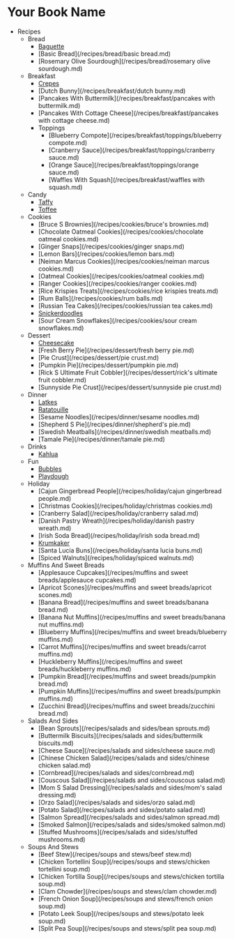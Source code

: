 # Your Book Name

- Recipes
  - Bread
      * [Baguette](/recipes/bread/baguette.md)
      * [Basic Bread](/recipes/bread/basic bread.md)
      * [Rosemary Olive Sourdough](/recipes/bread/rosemary olive sourdough.md)
  - Breakfast
      * [Crepes](/recipes/breakfast/crepes.md)
      * [Dutch Bunny](/recipes/breakfast/dutch bunny.md)
      * [Pancakes With Buttermilk](/recipes/breakfast/pancakes with buttermilk.md)
      * [Pancakes With Cottage Cheese](/recipes/breakfast/pancakes with cottage cheese.md)
    - Toppings
        * [Blueberry Compote](/recipes/breakfast/toppings/blueberry compote.md)
        * [Cranberry Sauce](/recipes/breakfast/toppings/cranberry sauce.md)
        * [Orange Sauce](/recipes/breakfast/toppings/orange sauce.md)
      * [Waffles With Squash](/recipes/breakfast/waffles with squash.md)
  - Candy
      * [Taffy](/recipes/candy/taffy.md)
      * [Toffee](/recipes/candy/toffee.md)
  - Cookies
      * [Bruce S Brownies](/recipes/cookies/bruce's brownies.md)
      * [Chocolate Oatmeal Cookies](/recipes/cookies/chocolate oatmeal cookies.md)
      * [Ginger Snaps](/recipes/cookies/ginger snaps.md)
      * [Lemon Bars](/recipes/cookies/lemon bars.md)
      * [Neiman Marcus Cookies](/recipes/cookies/neiman marcus cookies.md)
      * [Oatmeal Cookies](/recipes/cookies/oatmeal cookies.md)
      * [Ranger Cookies](/recipes/cookies/ranger cookies.md)
      * [Rice Krispies Treats](/recipes/cookies/rice krispies treats.md)
      * [Rum Balls](/recipes/cookies/rum balls.md)
      * [Russian Tea Cakes](/recipes/cookies/russian tea cakes.md)
      * [Snickerdoodles](/recipes/cookies/snickerdoodles.md)
      * [Sour Cream Snowflakes](/recipes/cookies/sour cream snowflakes.md)
  - Dessert
      * [Cheesecake](/recipes/dessert/cheesecake.md)
      * [Fresh Berry Pie](/recipes/dessert/fresh berry pie.md)
      * [Pie Crust](/recipes/dessert/pie crust.md)
      * [Pumpkin Pie](/recipes/dessert/pumpkin pie.md)
      * [Rick S Ultimate Fruit Cobbler](/recipes/dessert/rick's ultimate fruit cobbler.md)
      * [Sunnyside Pie Crust](/recipes/dessert/sunnyside pie crust.md)
  - Dinner
      * [Latkes](/recipes/dinner/latkes.md)
      * [Ratatouille](/recipes/dinner/ratatouille.md)
      * [Sesame Noodles](/recipes/dinner/sesame noodles.md)
      * [Shepherd S Pie](/recipes/dinner/shepherd's pie.md)
      * [Swedish Meatballs](/recipes/dinner/swedish meatballs.md)
      * [Tamale Pie](/recipes/dinner/tamale pie.md)
  - Drinks
      * [Kahlua](/recipes/drinks/kahlua.md)
  - Fun
      * [Bubbles](/recipes/fun/bubbles.md)
      * [Playdough](/recipes/fun/playdough.md)
  - Holiday
      * [Cajun Gingerbread People](/recipes/holiday/cajun gingerbread people.md)
      * [Christmas Cookies](/recipes/holiday/christmas cookies.md)
      * [Cranberry Salad](/recipes/holiday/cranberry salad.md)
      * [Danish Pastry Wreath](/recipes/holiday/danish pastry wreath.md)
      * [Irish Soda Bread](/recipes/holiday/irish soda bread.md)
      * [Krumkaker](/recipes/holiday/krumkaker.md)
      * [Santa Lucia Buns](/recipes/holiday/santa lucia buns.md)
      * [Spiced Walnuts](/recipes/holiday/spiced walnuts.md)
  - Muffins And Sweet Breads
      * [Applesauce Cupcakes](/recipes/muffins and sweet breads/applesauce cupcakes.md)
      * [Apricot Scones](/recipes/muffins and sweet breads/apricot scones.md)
      * [Banana Bread](/recipes/muffins and sweet breads/banana bread.md)
      * [Banana Nut Muffins](/recipes/muffins and sweet breads/banana nut muffins.md)
      * [Blueberry Muffins](/recipes/muffins and sweet breads/blueberry muffins.md)
      * [Carrot Muffins](/recipes/muffins and sweet breads/carrot muffins.md)
      * [Huckleberry Muffins](/recipes/muffins and sweet breads/huckleberry muffins.md)
      * [Pumpkin Bread](/recipes/muffins and sweet breads/pumpkin bread.md)
      * [Pumpkin Muffins](/recipes/muffins and sweet breads/pumpkin muffins.md)
      * [Zucchini Bread](/recipes/muffins and sweet breads/zucchini bread.md)
  - Salads And Sides
      * [Bean Sprouts](/recipes/salads and sides/bean sprouts.md)
      * [Buttermilk Biscuits](/recipes/salads and sides/buttermilk biscuits.md)
      * [Cheese Sauce](/recipes/salads and sides/cheese sauce.md)
      * [Chinese Chicken Salad](/recipes/salads and sides/chinese chicken salad.md)
      * [Cornbread](/recipes/salads and sides/cornbread.md)
      * [Couscous Salad](/recipes/salads and sides/couscous salad.md)
      * [Mom S Salad Dressing](/recipes/salads and sides/mom's salad dressing.md)
      * [Orzo Salad](/recipes/salads and sides/orzo salad.md)
      * [Potato Salad](/recipes/salads and sides/potato salad.md)
      * [Salmon Spread](/recipes/salads and sides/salmon spread.md)
      * [Smoked Salmon](/recipes/salads and sides/smoked salmon.md)
      * [Stuffed Mushrooms](/recipes/salads and sides/stuffed mushrooms.md)
  - Soups And Stews
      * [Beef Stew](/recipes/soups and stews/beef stew.md)
      * [Chicken Tortellini Soup](/recipes/soups and stews/chicken tortellini soup.md)
      * [Chicken Tortilla Soup](/recipes/soups and stews/chicken tortilla soup.md)
      * [Clam Chowder](/recipes/soups and stews/clam chowder.md)
      * [French Onion Soup](/recipes/soups and stews/french onion soup.md)
      * [Potato Leek Soup](/recipes/soups and stews/potato leek soup.md)
      * [Split Pea Soup](/recipes/soups and stews/split pea soup.md)
